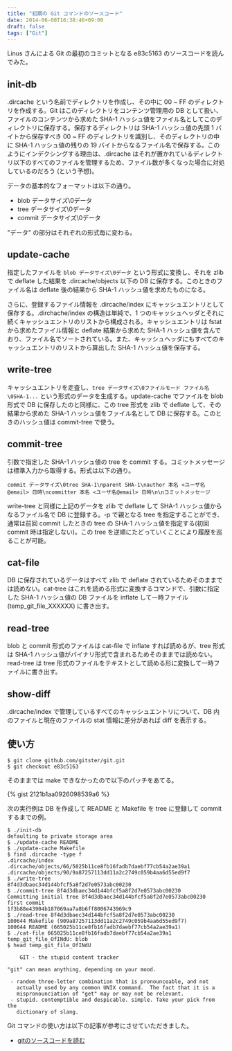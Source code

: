```yaml
---
title: "初期の Git コマンドのソースコード"
date: 2014-06-08T16:38:46+09:00
draft: false
tags: ["Git"]
---
```

Linus さんによる Git の最初のコミットとなる e83c5163 のソースコードを読んでみた。

## init-db

.dircache という名前でディレクトリを作成し、その中に 00 ~ FF のディレクトリを作成する。Git はこのディレクトリをコンテンツ管理用の DB として扱い、ファイルのコンテンツから求めた SHA-1 ハッシュ値をファイル名としてこのディレクトリに保存する。保存するディレクトリは SHA-1 ハッシュ値の先頭 1 バイトから保存すべき 00 ~ FF のディレクトリを識別し、そのディレクトリの中に SHA-1 ハッシュ値の残りの 19 バイトからなるファイル名で保存する。このようにインデクシングする理由は、.dircache はそれが置かれているディレクトリ以下のすべてのファイルを管理するため、ファイル数が多くなった場合に対処しているのだろう (という予想)。

データの基本的なフォーマットは以下の通り。

* blob データサイズ\0データ
* tree データサイズ\0データ
* commit データサイズ\0データ

"データ" の部分はそれぞれの形式毎に変わる。

## update-cache

指定したファイルを `blob データサイズ\0データ` という形式に変換し、それを zlib で deflate した結果を .dircache/objects 以下の DB に保存する。このときのファイル名は deflate 後の結果から SHA-1 ハッシュ値を求めたものになる。

さらに、登録するファイル情報を .dircache/index にキャッシュエントリとして保存する。.dirchache/index の構造は単純で、1 つのキャッシュヘッダとそれに続くキャッシュエントリのリストから構成される。キャッシュエントリは fstat から求めたファイル情報と deflate 結果から求めた SHA-1 ハッシュ値を含んでおり、ファイル名でソートされている。また、キャッシュヘッダにもすべてのキャッシュエントリのリストから算出した SHA-1 ハッシュ値を保存する。

## write-tree

キャッシュエントリを走査し、`tree データサイズ\0ファイルモード ファイル名\0SHA-1...` という形式のデータを生成する。update-cache でファイルを blob 形式で DB に保存したのと同様に、この tree 形式を zlib で deflate して、その結果から求めた SHA-1 ハッシュ値をファイル名として DB に保存する。このときのハッシュ値は commit-tree で使う。

## commit-tree

引数で指定した SHA-1 ハッシュ値の tree を commit する。コミットメッセージは標準入力から取得する。形式は以下の通り。

`commit データサイズ\0tree SHA-1\nparent SHA-1\nauthor 本名 <ユーザ名@email> 日時\ncommitter 本名 <ユーザ名@email> 日時\n\nコミットメッセージ`

write-tree と同様に上記のデータを zlib で deflate して SHA-1 ハッシュ値からなるファイル名で DB に登録する。-p で親となる tree を指定することができ、通常は前回 commit したときの tree の SHA-1 ハッシュ値を指定する(初回 commit 時は指定しない)。この tree を逆順にたどっていくことにより履歴を巡ることが可能。

## cat-file

DB に保存されているデータはすべて zlib で deflate されているためそのままでは読めない。cat-tree はこれを読める形式に変換するコマンドで、引数に指定した SHA-1 ハッシュ値の DB ファイルを inflate して一時ファイル (temp_git_file_XXXXXX) に書き出す。

## read-tree

blob と commit 形式のファイルは cat-file で inflate すれば読めるが、tree 形式は SHA-1 ハッシュ値がバイナリ形式で含まれるためそのままでは読めない。read-tree は tree 形式のファイルをテキストとして読める形に変換して一時ファイルに書き出す。

## show-diff

.dircache/index で管理しているすべてのキャッシュエントリについて、DB 内のファイルと現在のファイルの stat 情報に差分があれば diff を表示する。

## 使い方

``` console
$ git clone github.com/gitster/git.git
$ git checkout e83c5163
```

そのままでは make できなかったので以下のパッチをあてる。

{% gist 2121b1aa0926098539a6 %}

次の実行例は DB を作成して README と Makefile を tree に登録して commit するまでの例。

``` console
$ ./init-db
defaulting to private storage area
$ ./update-cache README
$ ./update-cache Makefile
$ find .dircache -type f
.dircache/index
.dircache/objects/66/5025b11ce8fb16fadb7daebf77cb54a2ae39a1
.dircache/objects/90/9a87257113dd11a2c2749c059b4aa6d55ed9f7
$ ./write-tree
8f4d3dbaec34d144bfcf5a8f2d7e0573abc00230
$ ./commit-tree 8f4d3dbaec34d144bfcf5a8f2d7e0573abc00230
Committing initial tree 8f4d3dbaec34d144bfcf5a8f2d7e0573abc00230
first commit
1f3b88e43904b187069aa7a8b6ff8006743969c9
$ ./read-tree 8f4d3dbaec34d144bfcf5a8f2d7e0573abc00230
100644 Makefile (909a87257113dd11a2c2749c059b4aa6d55ed9f7)
100644 README (665025b11ce8fb16fadb7daebf77cb54a2ae39a1)
$ ./cat-file 665025b11ce8fb16fadb7daebf77cb54a2ae39a1
temp_git_file_OfINdU: blob
$ head temp_git_file_OfINdU

	GIT - the stupid content tracker

"git" can mean anything, depending on your mood.

 - random three-letter combination that is pronounceable, and not
   actually used by any common UNIX command.  The fact that it is a
   mispronounciation of "get" may or may not be relevant.
 - stupid. contemptible and despicable. simple. Take your pick from the
   dictionary of slang.
```

Git コマンドの使い方は以下の記事が参考にさせていただきました。

* [gitのソースコードを読む](http://d.hatena.ne.jp/n314/20130905/1378383066)

